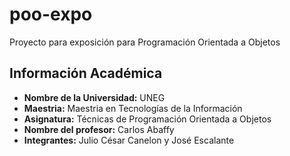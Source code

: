 # poo-expo
Proyecto para exposición para Programación Orientada a Objetos

## Información Académica
- **Nombre de la Universidad:** UNEG
- **Maestria:** Maestria en Tecnologías de la Información
- **Asignatura:** Técnicas de Programación Orientada a Objetos
- **Nombre del profesor:** Carlos Abaffy
- **Integrantes:** Julio César Canelon y José Escalante
